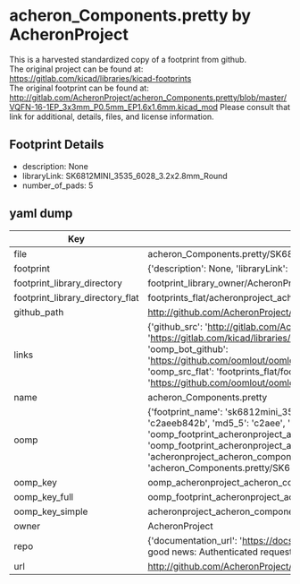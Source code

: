 # acheron_Components.pretty by AcheronProject  
This is a harvested standardized copy of a footprint from github.  
The original project can be found at:  
https://gitlab.com/kicad/libraries/kicad-footprints  
The original footprint can be found at:
http://gitlab.com/AcheronProject/acheron_Components.pretty/blob/master/VQFN-16-1EP_3x3mm_P0.5mm_EP1.6x1.6mm.kicad_mod
Please consult that link for additional, details, files, and license information.  
## Footprint Details
* description: None  
* libraryLink: SK6812MINI_3535_6028_3.2x2.8mm_Round  
* number_of_pads: 5  
## yaml dump  
| Key | Value |  
| --- | --- |  
| file | acheron_Components.pretty/SK6812MINI_3535_6028_3.2x2.8mm_Round.kicad_mod |  
| footprint | {'description': None, 'libraryLink': 'SK6812MINI_3535_6028_3.2x2.8mm_Round', 'number_of_pads': 5} |  
| footprint_library_directory | footprint_library_owner/AcheronProject_acheron_Components.pretty |  
| footprint_library_directory_flat | footprints_flat/acheronproject_acheron_components_sk6812mini_3535_6028_3_2x2_8mm_round/working |  
| github_path | http://github.com/AcheronProject/acheron_Components.pretty/blob/master/SK6812MINI_3535_6028_3.2x2.8mm_Round.kicad_mod |  
| links | {'github_src': 'http://gitlab.com/AcheronProject/acheron_Components.pretty/blob/master/VQFN-16-1EP_3x3mm_P0.5mm_EP1.6x1.6mm.kicad_mod', 'github_src_repo': 'https://gitlab.com/kicad/libraries/kicad-footprints', 'oomp_bot': 'footprints/acheronproject_acheron_components_sk6812mini_3535_6028_3_2x2_8mm_round/working', 'oomp_bot_github': 'https://github.com/oomlout/oomlout_oomp_footprint_bot/tree/main/footprints/acheronproject_acheron_components_sk6812mini_3535_6028_3_2x2_8mm_round/working', 'oomp_src_flat': 'footprints_flat/footprints_flat/acheronproject_acheron_components_sk6812mini_3535_6028_3_2x2_8mm_round/working', 'oomp_src_flat_github': 'https://github.com/oomlout/oomlout_oomp_footprint_src/tree/main/footprints_flat/acheronproject_acheron_components_sk6812mini_3535_6028_3_2x2_8mm_round/working'} |  
| name | acheron_Components.pretty |  
| oomp | {'footprint_name': 'sk6812mini_3535_6028_3_2x2_8mm_round', 'library_name': 'acheron_components', 'md5': 'c2aeeb842bce855b6b005d95e7294563', 'md5_10': 'c2aeeb842b', 'md5_5': 'c2aee', 'md5_6': 'c2aeeb', 'oomp_key': 'oomp_acheronproject_acheron_components_sk6812mini_3535_6028_3_2x2_8mm_round', 'oomp_key_extra': 'oomp_footprint_acheronproject_acheron_components_sk6812mini_3535_6028_3_2x2_8mm_round', 'oomp_key_full': 'oomp_footprint_acheronproject_acheron_components_sk6812mini_3535_6028_3_2x2_8mm_round_c2aeeb', 'oomp_key_simple': 'acheronproject_acheron_components_sk6812mini_3535_6028_3_2x2_8mm_round', 'original_filename': 'acheron_Components.pretty/SK6812MINI_3535_6028_3.2x2.8mm_Round.kicad_mod', 'owner_name': 'acheronproject'} |  
| oomp_key | oomp_acheronproject_acheron_components_sk6812mini_3535_6028_3_2x2_8mm_round |  
| oomp_key_full | oomp_footprint_acheronproject_acheron_components_sk6812mini_3535_6028_3_2x2_8mm_round |  
| oomp_key_simple | acheronproject_acheron_components_sk6812mini_3535_6028_3_2x2_8mm_round |  
| owner | AcheronProject |  
| repo | {'documentation_url': 'https://docs.github.com/rest/overview/resources-in-the-rest-api#rate-limiting', 'message': "API rate limit exceeded for 84.66.173.59. (But here's the good news: Authenticated requests get a higher rate limit. Check out the documentation for more details.)"} |  
| url | http://github.com/AcheronProject/acheron_Components.pretty |  

